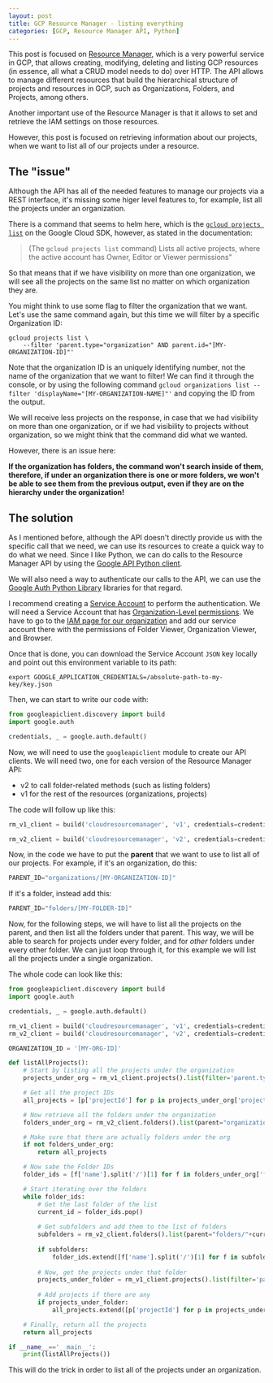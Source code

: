 ```yaml
---
layout: post
title: GCP Resource Manager - listing everything
categories: [GCP, Resource Manager API, Python]
---
```


This post is focused on [Resource Manager](https://cloud.google.com/resource-manager), which is a very powerful service in GCP, that allows creating, modifying, deleting and listing GCP resources (in essence, all what a CRUD model needs to do) over HTTP. The API allows to manage different resources that build the hierarchical structure of projects and resources in GCP, such as Organizations, Folders, and Projects, among others.

Another important use of the Resource Manager is that it allows to set and retrieve the IAM settings on those resources.

However, this post is focused on retrieving information about our projects, when we want to list all of our projects under a resource.

## The "issue"

Although the API has all of the needed features to manage our projects via a REST interface, it's missing some higer level features to, for example, list all the projects under an organization. 

There is a command that seems to helm here, which is the [`gcloud projects list`](https://cloud.google.com/sdk/gcloud/reference/projects/list) on the Google Cloud SDK, however, as stated in the documentation:

> (The `gcloud projects list` command) Lists all active projects, where the active account has Owner, Editor or Viewer permissions"

So that means that if we have visibility on more than one organization, we will see all the projects on the same list no matter on which organization they are.

You might think to use some flag to filter the organization that we want. Let's use the same command again, but this time we will filter by a specific Organization ID:

```
gcloud projects list \
    --filter 'parent.type="organization" AND parent.id="[MY-ORGANIZATION-ID]"' 

```

Note that the organization ID is an uniquely identifying number, not the name of the organization that we want to filter! We can find it through the console, or by using the following command `gcloud organizations list --filter 'displayName="[MY-ORGANIZATION-NAME]"'` and copying the ID from the output.

We will receive less projects on the response, in case that we had visibility on more than one organization, or if we had visibility to projects without organization, so we might think that the command did what we wanted.

However, there is an issue here:

**If the organization has folders, the command won't search inside of them, therefore, if under an organization there is one or more folders, we won't be able to see them from the previous output, even if they are on the hierarchy under the organization!**

## The solution

As I mentioned before, although the API doesn't directly provide us with the specific call that we need, we can use its resources to create a quick way to do what we need. Since I like Python, we can do calls to the Resource Manager API by using the [Google API Python client](https://github.com/googleapis/google-api-python-client).

We will also need a way to authenticate our calls to the API, we can use the [Google Auth Python Library](https://github.com/googleapis/google-auth-library-python) libraries for that regard.

I recommend creating a [Service Account](https://cloud.google.com/iam/docs/service-accounts) to perform the authentication. We will need a Service Account that has [Organization-Level permissions](https://cloud.google.com/resource-manager/docs/access-control-org). We have to go to the [IAM page for our organization](console.cloud.google.com/projectselector2/iam-admin/iam?organizationId=0) and add our service account there with the permissions of Folder Viewer, Organization Viewer, and Browser.

Once that is done, you can download the Service Account `JSON` key locally and point out this environment variable to its path:

```
export GOOGLE_APPLICATION_CREDENTIALS=/absolute-path-to-my-key/key.json
```

Then, we can start to write our code with:

```python
from googleapiclient.discovery import build
import google.auth

credentials, _ = google.auth.default()
```

Now, we will need to use the `googleapiclient` module to create our API clients. We will need two, one for each version of the Resource Manager API:

- v2 to call folder-related methods (such as listing folders)
- v1 for the rest of the resources (organizations, projects)

The code will follow up like this:

```python
rm_v1_client = build('cloudresourcemanager', 'v1', credentials=credentials, cache_discovery=False)

rm_v2_client = build('cloudresourcemanager', 'v2', credentials=credentials, cache_discovery=False)
```

Now, in the code we have to put the **parent** that we want to use to list all of our projects. For example, if it's an organization, do this:

```python
PARENT_ID="organizations/[MY-ORGANIZATION-ID]"
```

If it's a folder, instead add this:

```python
PARENT_ID="folders/[MY-FOLDER-ID]"
```

Now, for the following steps, we will have to list all the projects on the parent, and then list all the folders under that parent. This way, we will be able to search for projects under every folder, and for *other* folders under every other folder. We can just loop through it, for this example we will list all the projects under a single organization.


The whole code can look like this:

```python
from googleapiclient.discovery import build
import google.auth

credentials, _ = google.auth.default()

rm_v1_client = build('cloudresourcemanager', 'v1', credentials=credentials, cache_discovery=False) # Needed to call all methods except for the ones related to folders
rm_v2_client = build('cloudresourcemanager', 'v2', credentials=credentials, cache_discovery=False) # Needed to call folder-related methods

ORGANIZATION_ID = '[MY-ORG-ID]'

def listAllProjects():
    # Start by listing all the projects under the organization
    projects_under_org = rm_v1_client.projects().list(filter='parent.type="organization" AND parent.id="{}"'.format(ORGANIZATION_ID)).execute()

    # Get all the project IDs
    all_projects = [p['projectId'] for p in projects_under_org['projects']]

    # Now retrieve all the folders under the organization
    folders_under_org = rm_v2_client.folders().list(parent="organizations/"+ORGANIZATION_ID).execute()

    # Make sure that there are actually folders under the org
    if not folders_under_org:
        return all_projects

    # Now sabe the Folder IDs
    folder_ids = [f['name'].split('/')[1] for f in folders_under_org['folders']]

    # Start iterating over the folders
    while folder_ids:
        # Get the last folder of the list
        current_id = folder_ids.pop()
        
        # Get subfolders and add them to the list of folders
        subfolders = rm_v2_client.folders().list(parent="folders/"+current_id).execute()
        
        if subfolders:
            folder_ids.extend([f['name'].split('/')[1] for f in subfolders['folders']])
        
        # Now, get the projects under that folder
        projects_under_folder = rm_v1_client.projects().list(filter='parent.type="folder" AND parent.id="{}"'.format(current_id)).execute()
        
        # Add projects if there are any
        if projects_under_folder:
            all_projects.extend([p['projectId'] for p in projects_under_folder['projects']])

    # Finally, return all the projects
    return all_projects

if __name__=='__main__':
    print(listAllProjects())
```

This will do the trick in order to list all of the projects under an organization.

